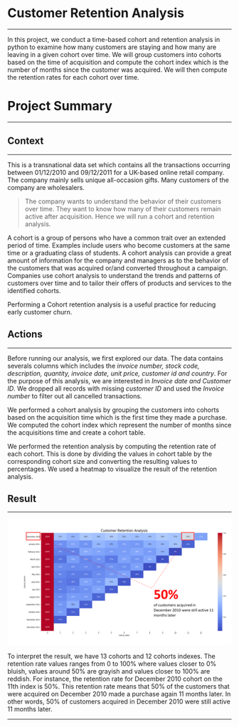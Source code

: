 # Customer Retention Analysis
***
<div class="alert alert-block alert-info">
 In this project, we conduct a time-based cohort and retention analysis in python to examine how many customers are staying and how many are leaving in a given cohort over time. We will group customers into cohorts based on the time of acquisition and compute the cohort index which is the number of months since the customer was acquired. We will then compute the retention rates for each cohort over time.
 </div>

# Project Summary
***

## Context
***
This is a transnational data set which contains all the transactions occurring between 01/12/2010 and 09/12/2011 for a UK-based online retail company. The company mainly sells unique all-occasion gifts. Many customers of the company are wholesalers.

> The company wants to understand the behavior of their customers over time. They want to know how many of their customers remain active after acquisition. Hence we will run a cohort and retention analysis.

A cohort is a group of persons who have a common trait over an extended period of time. Examples include users who become customers at the same time or a graduating class of students. A cohort analysis can provide a great amount of information for the company and managers as to the behavior of the customers that was acquired or/and converted throughout a campaign. Companies use cohort analysis to understand the trends and patterns of customers over time and to tailor their offers of products and services to the identified cohorts.

Performing a Cohort retention analysis is a useful practice for reducing early customer churn.

## Actions
***
Before running our analysis, we first explored our data. The data contains severals columns which includes the *invoice number, stock code, description, quantity, invoice date, unit price, customer id and country*. For the purpose of this analysis, we are interested in *Invoice date and Customer ID*. We dropped all records with missing *customer ID* and used the *Invoice number* to filter out all cancelled transactions. 

We performed a cohort analysis by grouping the customers into cohorts based on the acquisition time which is the first time they made a purchase. We computed the cohort index which represent the number of months since the acquisitions time and create a cohort table.

We performed the retention analysis by computing the retention rate of each cohort. This is done by dividing the values in cohort table by the corresponding cohort size and converting the resulting values to percentages. We used a heatmap to visualize the result of the retention analysis.

## Result
***
![RetentionTableHeatmap](./img/cohort_analysis_result.png)

To interpret the result, we have 13 cohorts and 12 cohorts indexes. The retention rate values ranges from 0 to 100% where values closer to 0% bluish, values around 50% are grayish and values closer to 100% are reddish. For instance, the retention rate for December 2010 cohort on the 11th index is 50%. This retention rate means that 50% of the customers that were acquired on December 2010 made a purchase again 11 months later. In other words, 50% of customers acquired in December 2010 were still active 11 months later.
***